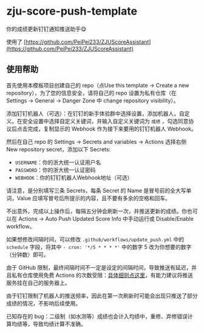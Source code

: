 # zju-score-push-template
你的成绩更新钉钉通知推送助手😋

使用了 [https://github.com/PeiPei233/ZJUScoreAssistant](https://github.com/PeiPei233/ZJUScoreAssistant)

## 使用帮助

首先使用本模板项目创建自己的 repo（点Use this template -> Create a new repository），为了您的信息安全，请将自己的 repo 设置为私有仓库（在 Settings -> General -> Danger Zone 中 change repository visibility）。

添加钉钉机器人（可选）：在钉钉的新手体验群中选择设置，添加机器人，自定义。在安全设置中选择自定义关键词，并输入自定义关键词为 `成绩` ，勾选同意协议后点击完成，复制显示的 Webhook 作为接下来要用的钉钉机器人 Webhook。

然后在自己 repo 的 Settings -> Secrets and variables -> Actions 选择右侧 New repository secret，添加以下 Secrets:

- `USERNAME`：你的浙大统一认证用户名
- `PASSWORD`：你的浙大统一认证密码
- `WEBHOOK`：你的钉钉机器人Webhook地址（可选）

请注意，是分别填写三条 Secrets，每条 Secret 的 Name 是冒号前的全大写单词，Value 应填写冒号后所提示的内容，且不要有多余的空格和回车。

不出意外，完成以上操作后，每隔五分钟会刷新一次，并推送更新的成绩。你也可以在 Actions -> Auto Push Updated Score Info 中手动运行或 Disable/Enable workflow。

如果想修改间隔时间，可以修改 `.github/workflows/update_push.yml` 中的 `schedule` 字段，将其中 `- cron: '*/5 * * * *'` 中的数字 5 改为你想要的数字（分钟数）即可。

由于 GitHub 限制，最终间隔时间不一定是设定的间隔时间，导致推送有延迟，并且私有仓库使用免费 Actions 的次数受限：[具体细则点这里](https://docs.github.com/en/billing/managing-billing-for-github-actions/managing-your-spending-limit-for-github-actions)，有能力建议将推送服务挂在自己的服务器上。

由于钉钉限制了机器人的推送频率，因此在第一次刷新时可能会出现只推送了部分成绩的情况，不影响后续使用。

已知存在的 bug：二级制（如水测等）成绩也会计入均绩中，重修、弃修错误计算均绩等，导致均绩计算不准确。
